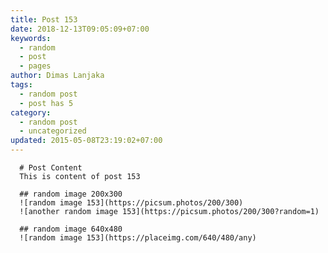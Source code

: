 ```yaml
---
title: Post 153
date: 2018-12-13T09:05:09+07:00
keywords:
  - random
  - post
  - pages
author: Dimas Lanjaka
tags:
  - random post
  - post has 5
category:
  - random post
  - uncategorized
updated: 2015-05-08T23:19:02+07:00
---
```


      # Post Content
      This is content of post 153

      ## random image 200x300
      ![random image 153](https://picsum.photos/200/300)
      ![another random image 153](https://picsum.photos/200/300?random=1)

      ## random image 640x480
      ![random image 153](https://placeimg.com/640/480/any)
      